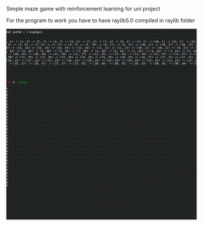 Simple maze game with reinforcement learning for uni project

For the program to work you have to have raylib5.0 compiled in raylib folder

![alt text](https://github.com/11jolek11/MazeRL/blob/master/maze1.gif)
